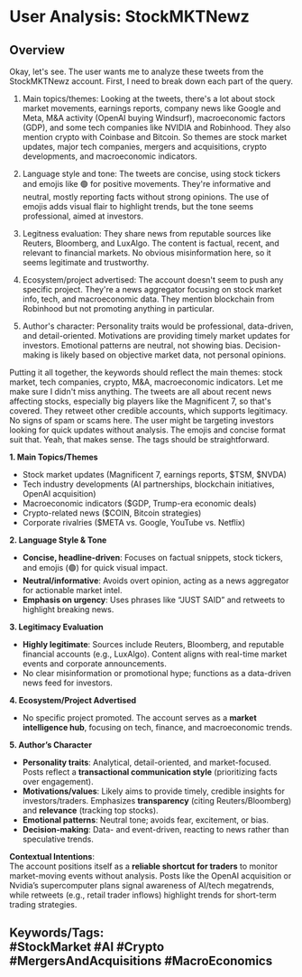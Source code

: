 # User Analysis: StockMKTNewz

## Overview

<think>
Okay, let's see. The user wants me to analyze these tweets from the StockMKTNewz account. First, I need to break down each part of the query.

1. Main topics/themes: Looking at the tweets, there's a lot about stock market movements, earnings reports, company news like Google and Meta, M&A activity (OpenAI buying Windsurf), macroeconomic factors (GDP), and some tech companies like NVIDIA and Robinhood. They also mention crypto with Coinbase and Bitcoin. So themes are stock market updates, major tech companies, mergers and acquisitions, crypto developments, and macroeconomic indicators.

2. Language style and tone: The tweets are concise, using stock tickers and emojis like 🟢 for positive movements. They're informative and neutral, mostly reporting facts without strong opinions. The use of emojis adds visual flair to highlight trends, but the tone seems professional, aimed at investors.

3. Legitness evaluation: They share news from reputable sources like Reuters, Bloomberg, and LuxAlgo. The content is factual, recent, and relevant to financial markets. No obvious misinformation here, so it seems legitimate and trustworthy.

4. Ecosystem/project advertised: The account doesn't seem to push any specific project. They're a news aggregator focusing on stock market info, tech, and macroeconomic data. They mention blockchain from Robinhood but not promoting anything in particular.

5. Author's character: Personality traits would be professional, data-driven, and detail-oriented. Motivations are providing timely market updates for investors. Emotional patterns are neutral, not showing bias. Decision-making is likely based on objective market data, not personal opinions.

Putting it all together, the keywords should reflect the main themes: stock market, tech companies, crypto, M&A, macroeconomic indicators. Let me make sure I didn't miss anything. The tweets are all about recent news affecting stocks, especially big players like the Magnificent 7, so that's covered. They retweet other credible accounts, which supports legitimacy. No signs of spam or scams here. The user might be targeting investors looking for quick updates without analysis. The emojis and concise format suit that. Yeah, that makes sense. The tags should be straightforward.
</think>

**1. Main Topics/Themes**  
- Stock market updates (Magnificent 7, earnings reports, $TSM, $NVDA)  
- Tech industry developments (AI partnerships, blockchain initiatives, OpenAI acquisition)  
- Macroeconomic indicators ($GDP, Trump-era economic deals)  
- Crypto-related news ($COIN, Bitcoin strategies)  
- Corporate rivalries ($META vs. Google, YouTube vs. Netflix)  

**2. Language Style & Tone**  
- **Concise, headline-driven**: Focuses on factual snippets, stock tickers, and emojis (🟢) for quick visual impact.  
- **Neutral/informative**: Avoids overt opinion, acting as a news aggregator for actionable market intel.  
- **Emphasis on urgency**: Uses phrases like “JUST SAID” and retweets to highlight breaking news.  

**3. Legitimacy Evaluation**  
- **Highly legitimate**: Sources include Reuters, Bloomberg, and reputable financial accounts (e.g., LuxAlgo). Content aligns with real-time market events and corporate announcements.  
- No clear misinformation or promotional hype; functions as a data-driven news feed for investors.  

**4. Ecosystem/Project Advertised**  
- No specific project promoted. The account serves as a **market intelligence hub**, focusing on tech, finance, and macroeconomic trends.  

**5. Author’s Character**  
- **Personality traits**: Analytical, detail-oriented, and market-focused. Posts reflect a **transactional communication style** (prioritizing facts over engagement).  
- **Motivations/values**: Likely aims to provide timely, credible insights for investors/traders. Emphasizes **transparency** (citing Reuters/Bloomberg) and **relevance** (tracking top stocks).  
- **Emotional patterns**: Neutral tone; avoids fear, excitement, or bias.  
- **Decision-making**: Data- and event-driven, reacting to news rather than speculative trends.  

**Contextual Intentions**:  
The account positions itself as a **reliable shortcut for traders** to monitor market-moving events without analysis. Posts like the OpenAI acquisition or Nvidia’s supercomputer plans signal awareness of AI/tech megatrends, while retweets (e.g., retail trader inflows) highlight trends for short-term trading strategies.  

**Keywords/Tags**:  
#StockMarket #AI #Crypto #MergersAndAcquisitions #MacroEconomics
---
